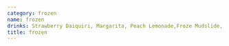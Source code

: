 ```yaml
---
category: frozen
name: frozen
drinks: Strawberry Daiquiri, Margarita, Peach Lemonade,Froze Mudslide, Pina Colada, Watermelon Margarita, Lemonade, Root Beer Float, Creamsicle
title: frozen
---
```

